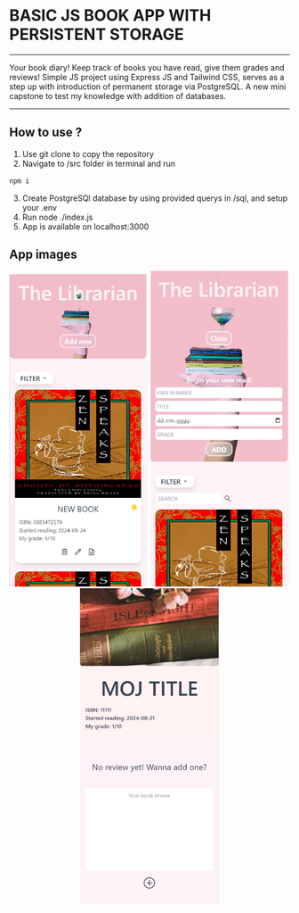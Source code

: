 # BASIC JS BOOK APP WITH PERSISTENT STORAGE

---

Your book diary! Keep track of books you have read, give them grades and reviews!
Simple JS project using Express JS and Tailwind CSS, serves as a step up with introduction of permanent storage via PostgreSQL.
A new mini capstone to test my knowledge with addition of databases.

---

## How to use ?

1. Use git clone to copy the repository
2. Navigate to /src folder in terminal and run

```bash
npm i
```

3. Create PostgreSQl database by using provided querys in /sql, and setup your .env
4. Run node ./index.js
5. App is available on localhost:3000

## App images

<div align="center">
<img src="./github_resources/index1.png" width="250"> 
<img src="./github_resources/index2.png" width="250" >
<img src="./github_resources/index3.png" width="250" >
</div>
